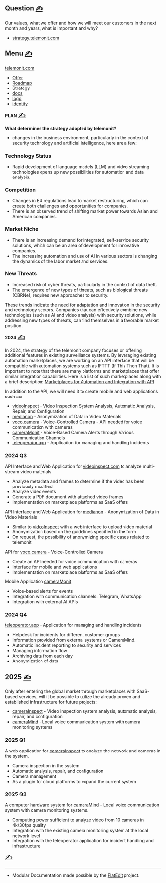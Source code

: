
## Question [<span style='font-size:20px;'>&#x270D;</span>](git@github.com:telemonit/strategy/edit/main/DOCS/HEAD.md)

Our values, what we offer and how we will meet our customers in the next month and years, what is important and why?

+ [strategy.telemonit.com](http://strategy.telemonit.com)

## Menu [<span style='font-size:20px;'>&#x270D;</span>](git@github.com:telemonit/strategy/edit/main/DOCS/MENU.md)

[telemonit.com](http://www.telemonit.com)
+ [Offer](http://offer.telemonit.com)
+ [Roadmap](http://roadmap.telemonit.com)
+ [Strategy](http://strategy.telemonit.com)
+ [docs](http://docs.telemonit.com)
+ [logo](http://logo.telemonit.com)
+ [identity](http://identity.telemonit.com)

**PLAN** [<span style='font-size:20px;'>&#x270D;</span>](git@github.com:telemonit/strategy/edit/main/EN/PLAN.md)

**What determines the strategy adopted by telemonit?**

- changes in the business environment, particularly in the context of security technology and artificial intelligence, here are a few:

### Technology Status
- Rapid development of language models (LLM) and video streaming technologies opens up new possibilities for automation and data analysis.

### Competition
- Changes in EU regulations lead to market restructuring, which can create both challenges and opportunities for companies.
- There is an observed trend of shifting market power towards Asian and American companies.

### Market Niche
- There is an increasing demand for integrated, self-service security solutions, which can be an area of development for innovative companies.
- The increasing automation and use of AI in various sectors is changing the dynamics of the labor market and services.

### New Threats
- Increased risk of cyber threats, particularly in the context of data theft.
- The emergence of new types of threats, such as biological threats (CBRNe), requires new approaches to security.

These trends indicate the need for adaptation and innovation in the security and technology sectors. Companies that can effectively combine new technologies (such as AI and video analysis) with security solutions, while addressing new types of threats, can find themselves in a favorable market position.

**2024** [<span style='font-size:20px;'>&#x270D;</span>](git@github.com:telemonit/strategy/edit/main/EN/2024.md)

In 2024, the strategy of the telemonit company focuses on offering additional features in existing surveillance systems. By leveraging existing automation marketplaces, we are working on an API interface that will be compatible with automation systems such as IFTTT (If This Then That). It is important to note that there are many platforms and marketplaces that offer similar integration capabilities. Here is a list of such marketplaces along with a brief description: [Marketplaces for Automation and Integration with API](PL/API-INTEGRATION.md)

In addition to the API, we will need it to create mobile and web applications such as:

- [videoInspect](http://www.videoinspect.com) - Video Inspection System Analysis, Automatic Analysis, Repair, and Configuration
- [medianon](http://www.medianon.com) - Anonymization of Data in Video Materials
- [voco.camera](http://www.voco.camera) - Voice-Controlled Camera - API needed for voice communication with cameras
- [cameraMonit](http://www.cameramonit.com) - Voice-Based Camera Alerts through Various Communication Channels
- [teleoperator.app](http://www.teleoperator.app) - Application for managing and handling incidents

### 2024 Q3

API Interface and Web Application for [videoinspect.com](http://www.videoinspect.com) to analyze multi-stream video materials

- Analyze metadata and frames to determine if the video has been previously modified
- Analyze video events
- Generate a PDF document with attached video frames
- Implementation on marketplace platforms as SaaS offers

API Interface and Web Application for [medianon](http://www.medianon.com) - Anonymization of Data in Video Materials

- Similar to [videoInspect](http://www.videoinspect.com) with a web interface to upload video material
- Anonymization based on the guidelines specified in the form
- On request, the possibility of anonymizing specific cases related to telemonit

API for [voco.camera](http://www.voco.camera) - Voice-Controlled Camera

- Create an API needed for voice communication with cameras
- Interface for mobile and web applications
- Implementation on marketplace platforms as SaaS offers

Mobile Application [cameraMonit](http://www.cameramonit.com)

- Voice-based alerts for events
- Integration with communication channels: Telegram, WhatsApp
- Integration with external AI APIs

### 2024 Q4

[teleoperator.app](http://www.teleoperator.app) - Application for managing and handling incidents

- Helpdesk for incidents for different customer groups
- Information provided from external systems or CameraMind.
- Automatic incident reporting to security and services
- Managing information flow
- Archiving data from each day
- Anonymization of data

## 2025 [<span style='font-size:20px;'>&#x270D;</span>](git@github.com:telemonit/strategy/edit/main/EN/2025.md)

Only after entering the global market through marketplaces with SaaS-based services, will it be possible to utilize the already proven and established infrastructure for future projects:

+ [cameraInspect](http://www.camerainspect.com) - Video inspection system analysis, automatic analysis, repair, and configuration
+ [cameraMind](http://www.cameramind.com) - Local voice communication system with camera monitoring systems

### 2025 Q1

A web application for [cameraInspect](http://www.camerainspect.com) to analyze the network and cameras in the system.

- Camera inspection in the system
- Automatic analysis, repair, and configuration
- Camera management
- As a plugin for cloud platforms to expand the current system

### 2025 Q2

A computer hardware system for [cameraMind](http://www.cameramind.com) - Local voice communication system with camera monitoring systems.

- Computing power sufficient to analyze video from 10 cameras in 4k/30fps quality
- Integration with the existing camera monitoring system at the local network level
- Integration with the teleoperator application for incident handling and infrastructure 

 [<span style='font-size:20px;'>&#x270D;</span>](git@github.com:telemonit/strategy/edit/main/DOCS/FOOT.md)

<script type="module">    
  import mermaid from 'https://cdn.jsdelivr.net/npm/mermaid@10/dist/mermaid.esm.min.mjs';
  mermaid.initialize({
    startOnReady:true,
    theme: 'forest',
    flowchart:{
            useMaxWidth:false,
            htmlLabels:true
        }
  });
  mermaid.init(undefined, '.language-mermaid');
</script>
 

---
+ Modular Documentation made possible by the [FlatEdit](http://www.flatedit.com) project.
